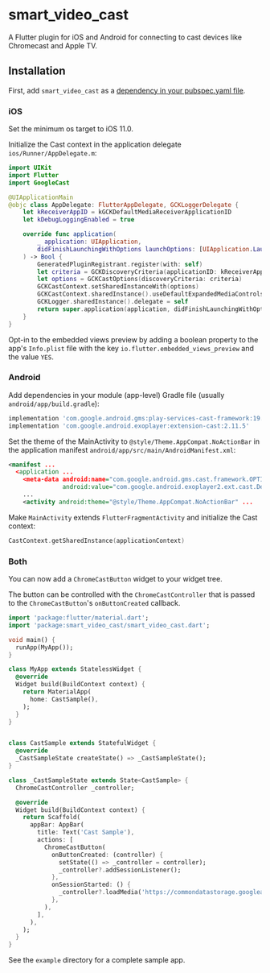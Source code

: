 # smart_video_cast

A Flutter plugin for iOS and Android for connecting to cast devices like Chromecast and Apple TV.

## Installation

First, add `smart_video_cast` as a [dependency in your pubspec.yaml file](https://flutter.io/using-packages/).

### iOS

Set the minimum os target to iOS 11.0.

Initialize the Cast context in the application delegate `ios/Runner/AppDelegate.m`:

```swift
import UIKit
import Flutter
import GoogleCast

@UIApplicationMain
@objc class AppDelegate: FlutterAppDelegate, GCKLoggerDelegate {
    let kReceiverAppID = kGCKDefaultMediaReceiverApplicationID
    let kDebugLoggingEnabled = true

    override func application(
        _ application: UIApplication,
        didFinishLaunchingWithOptions launchOptions: [UIApplication.LaunchOptionsKey: Any]?
    ) -> Bool {
        GeneratedPluginRegistrant.register(with: self)
        let criteria = GCKDiscoveryCriteria(applicationID: kReceiverAppID)
        let options = GCKCastOptions(discoveryCriteria: criteria)
        GCKCastContext.setSharedInstanceWith(options)
        GCKCastContext.sharedInstance().useDefaultExpandedMediaControls = true
        GCKLogger.sharedInstance().delegate = self
        return super.application(application, didFinishLaunchingWithOptions: launchOptions)
    }
}
```

Opt-in to the embedded views preview by adding a boolean property to the app's `Info.plist` file
with the key `io.flutter.embedded_views_preview` and the value `YES`.

### Android

Add dependencies in your module (app-level) Gradle file (usually `android/app/build.gradle`):

```groovy
implementation 'com.google.android.gms:play-services-cast-framework:19.0.0'
implementation 'com.google.android.exoplayer:extension-cast:2.11.5'
```

Set the theme of the MainActivity to `@style/Theme.AppCompat.NoActionBar` in the application manifest `android/app/src/main/AndroidManifest.xml`:

```xml
<manifest ...
  <application ...
    <meta-data android:name="com.google.android.gms.cast.framework.OPTIONS_PROVIDER_CLASS_NAME"
               android:value="com.google.android.exoplayer2.ext.cast.DefaultCastOptionsProvider"/>
    ...
    <activity android:theme="@style/Theme.AppCompat.NoActionBar" ...
```

Make `MainActivity` extends `FlutterFragmentActivity` and initialize the Cast context:

```kotlin
CastContext.getSharedInstance(applicationContext)
```

### Both

You can now add a `ChromeCastButton` widget to your widget tree.

The button can be controlled with the `ChromeCastController` that is passed to
the `ChromeCastButton`'s `onButtonCreated` callback.

```dart
import 'package:flutter/material.dart';
import 'package:smart_video_cast/smart_video_cast.dart';

void main() {
  runApp(MyApp());
}

class MyApp extends StatelessWidget {
  @override
  Widget build(BuildContext context) {
    return MaterialApp(
      home: CastSample(),
    );
  }
}


class CastSample extends StatefulWidget {
  @override
  _CastSampleState createState() => _CastSampleState();
}

class _CastSampleState extends State<CastSample> {
  ChromeCastController _controller;

  @override
  Widget build(BuildContext context) {
    return Scaffold(
      appBar: AppBar(
        title: Text('Cast Sample'),
        actions: [
          ChromeCastButton(
            onButtonCreated: (controller) {
              setState(() => _controller = controller);
              _controller?.addSessionListener();
            },
            onSessionStarted: () {
              _controller?.loadMedia('https://commondatastorage.googleapis.com/gtv-videos-bucket/sample/BigBuckBunny.mp4');
            },
          ),
        ],
      ),
    );
  }
}
```

See the `example` directory for a complete sample app.
